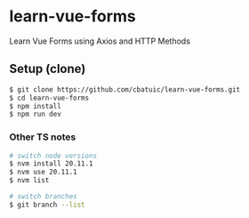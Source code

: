 # learn-vue-forms
  Learn Vue Forms using Axios and HTTP Methods

## Setup (clone)
```bash
$ git clone https://github.com/cbatuic/learn-vue-forms.git
$ cd learn-vue-forms
$ npm install
$ npm run dev
```

### Other TS notes
```bash
# switch node versions
$ nvm install 20.11.1
$ nvm use 20.11.1
$ nvm list

# switch branches
$ git branch --list
```
